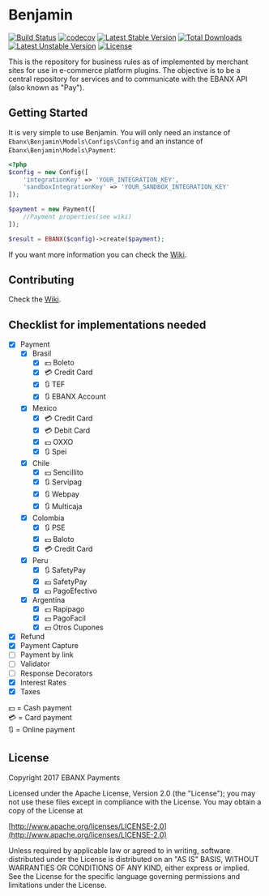 # Benjamin
[![Build Status](https://travis-ci.org/ebanx/benjamin.svg?branch=master)](https://travis-ci.org/ebanx/benjamin)
[![codecov](https://codecov.io/gh/ebanx/benjamin/branch/master/graph/badge.svg)](https://codecov.io/gh/ebanx/benjamin)
[![Latest Stable Version](https://poser.pugx.org/ebanx/benjamin/v/stable?format=flat-square)](https://packagist.org/packages/ebanx/benjamin)
[![Total Downloads](https://poser.pugx.org/ebanx/benjamin/downloads?format=flat-square)](https://packagist.org/packages/ebanx/benjamin)
[![Latest Unstable Version](https://poser.pugx.org/ebanx/benjamin/v/unstable?format=flat-square)](https://packagist.org/packages/ebanx/benjamin)
[![License](https://poser.pugx.org/ebanx/benjamin/license?format=flat-square)](https://packagist.org/packages/ebanx/benjamin)


This is the repository for business rules as of implemented by merchant sites for use in e-commerce platform plugins.
The objective is to be a central repository for services and to communicate with the EBANX API (also known as "Pay").

## Getting Started

It is very simple to use Benjamin. You will only need an instance of `Ebanx\Benjamin\Models\Configs\Config` and an instance of `Ebanx\Benjamin\Models\Payment`:

```php
<?php
$config = new Config([
    'integrationKey' => 'YOUR_INTEGRATION_KEY',
    'sandboxIntegrationKey' => 'YOUR_SANDBOX_INTEGRATION_KEY'
]);

$payment = new Payment([
    //Payment properties(see wiki)
]);

$result = EBANX($config)->create($payment);
```

If you want more information you can check the [Wiki](https://github.com/ebanx/benjamin/wiki/Using-Benjamin).

## Contributing

Check the [Wiki](https://github.com/ebanx/benjamin/wiki/Contributing).

## Checklist for implementations needed

- [X] Payment
	- [X] Brasil
		- [X] :dollar: Boleto
		- [X] :credit_card: Credit Card
		- [X] :arrows_clockwise: TEF
		- [X] :arrows_clockwise: EBANX Account
	- [X] Mexico
		- [X] :credit_card: Credit Card
		- [X] :credit_card: Debit Card
		- [X] :dollar: OXXO
		- [X] :arrows_clockwise: Spei
	- [X] Chile
		- [X] :dollar: Sencillito
		- [X] :arrows_clockwise: Servipag
		- [X] :arrows_clockwise: Webpay
		- [X] :arrows_clockwise: Multicaja
	- [X] Colombia
		- [X] :arrows_clockwise: PSE
		- [X] :dollar: Baloto
		- [X] :credit_card: Credit Card
	- [X] Peru
		- [X] :arrows_clockwise: SafetyPay
		- [X] :dollar: SafetyPay
		- [X] :dollar: PagoEfectivo
	- [X] Argentina
		- [X] :dollar: Rapipago
		- [X] :dollar: PagoFacil
		- [X] :dollar: Otros Cupones
- [X] Refund
- [X] Payment Capture
- [ ] Payment by link
- [ ] Validator
- [ ] Response Decorators
- [X] Interest Rates
- [X] Taxes

:dollar: = Cash payment  
:credit_card: = Card payment  
:arrows_clockwise: = Online payment  

## License

Copyright 2017 EBANX Payments

Licensed under the Apache License, Version 2.0 (the "License");
you may not use these files except in compliance with the License.
You may obtain a copy of the License at

   [http://www.apache.org/licenses/LICENSE-2.0](http://www.apache.org/licenses/LICENSE-2.0)

Unless required by applicable law or agreed to in writing, software
distributed under the License is distributed on an "AS IS" BASIS,
WITHOUT WARRANTIES OR CONDITIONS OF ANY KIND, either express or implied.
See the License for the specific language governing permissions and
limitations under the License.

